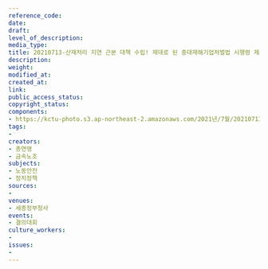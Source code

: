 ```yaml
---
reference_code: 
date: 
draft: 
level_of_description: 
media_type: 
title: 20210713-산재처리 지연 근본 대책 수립! 제대로 된 중대재해기업처벌법 시행령 제정! 민주노총 결의대회
description: 
weight: 
modified_at: 
created_at: 
link: 
public_access_status: 
copyright_status: 
components:
- https://kctu-photo.s3.ap-northeast-2.amazonaws.com/2021년/7월/20210713-산재처리+지연+근본+대책+수립!+제대로+된+중대재해기업처벌법+시행령+제정!+민주노총+결의대회/_5D40770.jpg
tags:
- 
creators:
- 총연맹
- 금속노조
subjects:
- 노동안전
- 정치정책
sources:
- 
venues:
- 세종정부청사
events:
- 결의대회
culture_workers:
- 
issues:
- 
---
```

